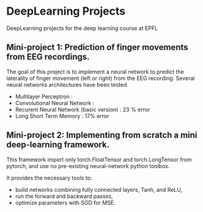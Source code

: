 # DeepLearning Projects
DeepLearning projects for the deep learning course at EPFL

## Mini-project 1: Prediction of finger movements from EEG recordings.

The goal of this project is to implement a neural network to predict the laterality of finger movement
(left or right) from the EEG recording.
Several neural networks architectures have been tested

- Multilayer Perceptron : 
- Convolutional Neural Network : 
- Recurent Neural Network (basic version) : 23 % error
- Long Short Term Memory : 17% error

## Mini-project 2: Implementing from scratch a mini deep-learning framework.

This framework import only torch.FloatTensor and torch.LongTensor from pytorch, and
use no pre-existing neural-network python toolbox.

It provides the necessary tools to:
- build networks combining fully connected layers, Tanh, and ReLU,
- run the forward and backward passes,
- optimize parameters with SGD for MSE.

